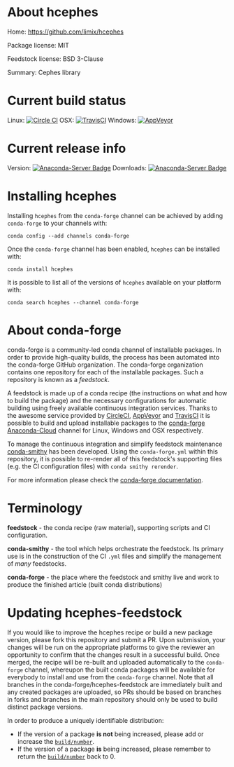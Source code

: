 About hcephes
=============

Home: https://github.com/limix/hcephes

Package license: MIT

Feedstock license: BSD 3-Clause

Summary: Cephes library



Current build status
====================

Linux: [![Circle CI](https://circleci.com/gh/conda-forge/hcephes-feedstock.svg?style=shield)](https://circleci.com/gh/conda-forge/hcephes-feedstock)
OSX: [![TravisCI](https://travis-ci.org/conda-forge/hcephes-feedstock.svg?branch=master)](https://travis-ci.org/conda-forge/hcephes-feedstock)
Windows: [![AppVeyor](https://ci.appveyor.com/api/projects/status/github/conda-forge/hcephes-feedstock?svg=True)](https://ci.appveyor.com/project/conda-forge/hcephes-feedstock/branch/master)

Current release info
====================
Version: [![Anaconda-Server Badge](https://anaconda.org/conda-forge/hcephes/badges/version.svg)](https://anaconda.org/conda-forge/hcephes)
Downloads: [![Anaconda-Server Badge](https://anaconda.org/conda-forge/hcephes/badges/downloads.svg)](https://anaconda.org/conda-forge/hcephes)

Installing hcephes
==================

Installing `hcephes` from the `conda-forge` channel can be achieved by adding `conda-forge` to your channels with:

```
conda config --add channels conda-forge
```

Once the `conda-forge` channel has been enabled, `hcephes` can be installed with:

```
conda install hcephes
```

It is possible to list all of the versions of `hcephes` available on your platform with:

```
conda search hcephes --channel conda-forge
```


About conda-forge
=================

conda-forge is a community-led conda channel of installable packages.
In order to provide high-quality builds, the process has been automated into the
conda-forge GitHub organization. The conda-forge organization contains one repository
for each of the installable packages. Such a repository is known as a *feedstock*.

A feedstock is made up of a conda recipe (the instructions on what and how to build
the package) and the necessary configurations for automatic building using freely
available continuous integration services. Thanks to the awesome service provided by
[CircleCI](https://circleci.com/), [AppVeyor](http://www.appveyor.com/)
and [TravisCI](https://travis-ci.org/) it is possible to build and upload installable
packages to the [conda-forge](https://anaconda.org/conda-forge)
[Anaconda-Cloud](http://docs.anaconda.org/) channel for Linux, Windows and OSX respectively.

To manage the continuous integration and simplify feedstock maintenance
[conda-smithy](http://github.com/conda-forge/conda-smithy) has been developed.
Using the ``conda-forge.yml`` within this repository, it is possible to re-render all of
this feedstock's supporting files (e.g. the CI configuration files) with ``conda smithy rerender``.

For more information please check the [conda-forge documentation](https://conda-forge.org/docs/).

Terminology
===========

**feedstock** - the conda recipe (raw material), supporting scripts and CI configuration.

**conda-smithy** - the tool which helps orchestrate the feedstock.
                   Its primary use is in the construction of the CI ``.yml`` files
                   and simplify the management of *many* feedstocks.

**conda-forge** - the place where the feedstock and smithy live and work to
                  produce the finished article (built conda distributions)


Updating hcephes-feedstock
==========================

If you would like to improve the hcephes recipe or build a new
package version, please fork this repository and submit a PR. Upon submission,
your changes will be run on the appropriate platforms to give the reviewer an
opportunity to confirm that the changes result in a successful build. Once
merged, the recipe will be re-built and uploaded automatically to the
`conda-forge` channel, whereupon the built conda packages will be available for
everybody to install and use from the `conda-forge` channel.
Note that all branches in the conda-forge/hcephes-feedstock are
immediately built and any created packages are uploaded, so PRs should be based
on branches in forks and branches in the main repository should only be used to
build distinct package versions.

In order to produce a uniquely identifiable distribution:
 * If the version of a package **is not** being increased, please add or increase
   the [``build/number``](http://conda.pydata.org/docs/building/meta-yaml.html#build-number-and-string).
 * If the version of a package **is** being increased, please remember to return
   the [``build/number``](http://conda.pydata.org/docs/building/meta-yaml.html#build-number-and-string)
   back to 0.